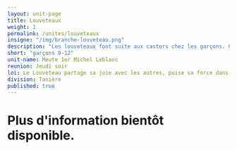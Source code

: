 ```yaml
---
layout: unit-page
title: Louveteaux
weight: 1
permalink: /unites/louveteaux
insigne: "/img/branche-louveteau.png"
description: "Les louveteaux font suite aux castors chez les garçons. Chez les louveteaux, on commence à prendre part à l'organisation des activités et on commence l'initiation à divers techniques de plein-air."
short: "garçons 9-12"
unit-name: Meute 1er Michel Leblanc
reunion: Jeudi soir
loi: Le Louveteau partage sa joie avec les autres, puise sa force dans la meute et va jusque bout de ses chasses pour devenir bientôt un Loup Éclaireur.
division: Tanière
published: true
---
```


# Plus d'information bientôt disponible.
